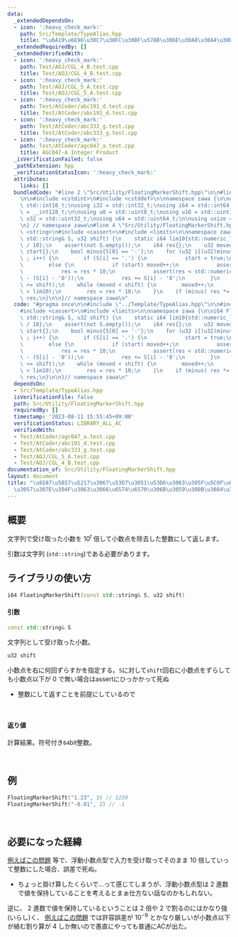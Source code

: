 ```yaml
---
data:
  _extendedDependsOn:
  - icon: ':heavy_check_mark:'
    path: Src/Template/TypeAlias.hpp
    title: "\u6A19\u6E96\u30C7\u30FC\u30BF\u578B\u306E\u30A8\u30A4\u30EA\u30A2\u30B9"
  _extendedRequiredBy: []
  _extendedVerifiedWith:
  - icon: ':heavy_check_mark:'
    path: Test/AOJ/CGL_4_B.test.cpp
    title: Test/AOJ/CGL_4_B.test.cpp
  - icon: ':heavy_check_mark:'
    path: Test/AOJ/CGL_5_A.test.cpp
    title: Test/AOJ/CGL_5_A.test.cpp
  - icon: ':heavy_check_mark:'
    path: Test/AtCoder/abc191_d.test.cpp
    title: Test/AtCoder/abc191_d.test.cpp
  - icon: ':heavy_check_mark:'
    path: Test/AtCoder/abc333_g.test.cpp
    title: Test/AtCoder/abc333_g.test.cpp
  - icon: ':heavy_check_mark:'
    path: Test/AtCoder/agc047_a.test.cpp
    title: AGC047-A Integer Product
  _isVerificationFailed: false
  _pathExtension: hpp
  _verificationStatusIcon: ':heavy_check_mark:'
  attributes:
    links: []
  bundledCode: "#line 2 \"Src/Utility/FloatingMarkerShift.hpp\"\n\n#line 2 \"Src/Template/TypeAlias.hpp\"\
    \n\n#include <cstdint>\n#include <cstddef>\n\nnamespace zawa {\n\nusing i16 =\
    \ std::int16_t;\nusing i32 = std::int32_t;\nusing i64 = std::int64_t;\nusing i128\
    \ = __int128_t;\n\nusing u8 = std::uint8_t;\nusing u16 = std::uint16_t;\nusing\
    \ u32 = std::uint32_t;\nusing u64 = std::uint64_t;\n\nusing usize = std::size_t;\n\
    \n} // namespace zawa\n#line 4 \"Src/Utility/FloatingMarkerShift.hpp\"\n\n#include\
    \ <string>\n#include <cassert>\n#include <limits>\n\nnamespace zawa {\n\ni64 FloatingMarkerShift(const\
    \ std::string& S, u32 shift) {\n    static i64 lim10{std::numeric_limits<i64>::max()\
    \ / 10};\n    assert(not S.empty());\n    i64 res{};\n    u32 moved{};\n    bool\
    \ start{};\n    bool minus{S[0] == '-'};\n    for (u32 i{(u32)minus} ; i < S.size()\
    \ ; i++) {\n        if (S[i] == '.') {\n            start = true;\n        }\n\
    \        else {\n            if (start) moved++;\n            assert(res < lim10);\n\
    \            res = res * 10;\n            assert(res < std::numeric_limits<i64>::max()\
    \ - (S[i] - '0'));\n            res += S[i] - '0';\n        }\n    }\n    assert(moved\
    \ <= shift);\n    while (moved < shift) {\n        moved++;\n        assert(res\
    \ < lim10);\n        res = res * 10;\n    }\n    if (minus) res *= -1;\n    return\
    \ res;\n}\n\n}// namespace zawa\n"
  code: "#pragma once\n\n#include \"../Template/TypeAlias.hpp\"\n\n#include <string>\n\
    #include <cassert>\n#include <limits>\n\nnamespace zawa {\n\ni64 FloatingMarkerShift(const\
    \ std::string& S, u32 shift) {\n    static i64 lim10{std::numeric_limits<i64>::max()\
    \ / 10};\n    assert(not S.empty());\n    i64 res{};\n    u32 moved{};\n    bool\
    \ start{};\n    bool minus{S[0] == '-'};\n    for (u32 i{(u32)minus} ; i < S.size()\
    \ ; i++) {\n        if (S[i] == '.') {\n            start = true;\n        }\n\
    \        else {\n            if (start) moved++;\n            assert(res < lim10);\n\
    \            res = res * 10;\n            assert(res < std::numeric_limits<i64>::max()\
    \ - (S[i] - '0'));\n            res += S[i] - '0';\n        }\n    }\n    assert(moved\
    \ <= shift);\n    while (moved < shift) {\n        moved++;\n        assert(res\
    \ < lim10);\n        res = res * 10;\n    }\n    if (minus) res *= -1;\n    return\
    \ res;\n}\n\n}// namespace zawa\n"
  dependsOn:
  - Src/Template/TypeAlias.hpp
  isVerificationFile: false
  path: Src/Utility/FloatingMarkerShift.hpp
  requiredBy: []
  timestamp: '2023-08-11 15:55:45+09:00'
  verificationStatus: LIBRARY_ALL_AC
  verifiedWith:
  - Test/AtCoder/agc047_a.test.cpp
  - Test/AtCoder/abc191_d.test.cpp
  - Test/AtCoder/abc333_g.test.cpp
  - Test/AOJ/CGL_5_A.test.cpp
  - Test/AOJ/CGL_4_B.test.cpp
documentation_of: Src/Utility/FloatingMarkerShift.hpp
layout: document
title: "\u6587\u5B57\u5217\u3067\u53D7\u3051\u53D6\u3063\u305F\u5C0F\u6570\u309210\u500D\
  \u3057\u307E\u304F\u3063\u3066\u6574\u6570\u306B\u3059\u308B\u3084\u3064"
---
```


## 概要

文字列で受け取った小数を $10^t$ 倍して小数点を除去した整数にして返します。

引数は文字列 (`std::string`)である必要があります。


## ライブラリの使い方

```cpp
i64 FloatingMarkerShift(const std::string& S, u32 shift)
```

#### 引数

```cpp
const std::string& S
```
文字列として受け取った小数。

```cpp
u32 shift
```

小数点を右に何回ずらすかを指定する。`S`に対して`shift`回右に小数点をずらしても小数点以下が $0$ で無い場合はassertにひっかかって死ぬ
- 整数にして返すことを前提にしているので

<br />

#### 返り値

計算結果。符号付き`64`bit整数。

<br />

## 例

```cpp
FloatingMarkerShift("1.23", 3) // 1230
FloatingMarkerShift("-0.01", 2) // -1
```

<br />

## 必要になった経緯

[例えばこの問題](https://atcoder.jp/contests/abc191/tasks/abc191_d) 等で、浮動小数点型で入力を受け取ってそのまま $10$ 倍していって整数にした場合、誤差で死ぬ。
- ちょっと掛け算したくらいで...って感じてしまうが、浮動小数点型は $2$ 進数で値を保持していることを考えるとまぁ仕方ない話なのかもしれない。

逆に、 $2$ 進数で値を保持しているということは $2$ 倍や $2$ で割るのにはかなり強(いらし)く、 [例えばこの問題](https://atcoder.jp/contests/abc011/tasks/abc011_d) では許容誤差が $10^{-9}$ とかなり厳しいが小数点以下が絡む割り算が $4$ しか無いので愚直にやっても普通にACが出た。 
